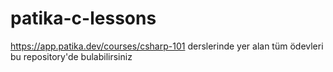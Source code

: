 # patika-c-lessons
https://app.patika.dev/courses/csharp-101 derslerinde yer alan tüm ödevleri bu repository'de bulabilirsiniz
